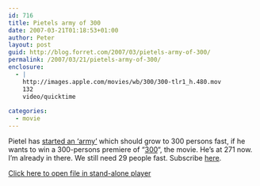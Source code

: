 ```yaml
---
id: 716
title: Pietels army of 300
date: 2007-03-21T01:18:53+01:00
author: Peter
layout: post
guid: http://blog.forret.com/2007/03/pietels-army-of-300/
permalink: /2007/03/21/pietels-army-of-300/
enclosure:
  - |
    http://images.apple.com/movies/wb/300/300-tlr1_h.480.mov
    132
    video/quicktime
    
categories:
  - movie
---
```

Pietel has [started an &#8216;army&#8217;](http://www.pietel.be/archives/2498) which should grow to 300 persons fast, if he wants to win a 300-persons premiere of &#8220;[300](http://www.imdb.com/title/tt0416449/)&#8220;, the movie. He&#8217;s at 271 now. I&#8217;m already in there. We still need 29 people fast. Subscribe [here](http://pietel.300game.be/).



<a target=\_blank href='http://images.apple.com/movies/wb/300/300-tlr1\_h.480.mov'>Click here to open file in stand-alone player</a>